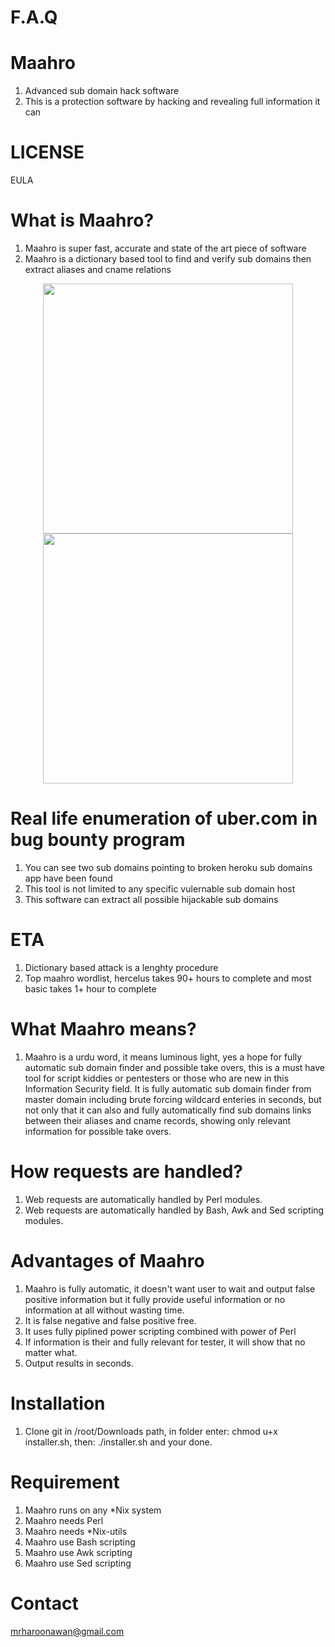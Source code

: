 # F.A.Q 


# Maahro
1. Advanced sub domain hack software
2. This is a protection software by hacking and revealing full information it can

# LICENSE
EULA

# What is Maahro?
1. Maahro is super fast, accurate and state of the art piece of software
2. Maahro is a dictionary based tool to find and verify sub domains then extract aliases and cname relations


<div align="center">
    <img src="https://i.ibb.co/jTXWy8v/maahro.png" width="400px"</img> 
</div>
<div align="center">
    <img src="https://i.ibb.co/Z16Q4zV/mahrroscreenshot.png" width="400px"</img> 
</div>

# Real life enumeration of uber.com in bug bounty program
1. You can see two sub domains pointing to broken heroku sub domains app have been found
2. This tool is not limited to any specific vulernable sub domain host
3. This software can extract all possible hijackable sub domains

# ETA
1. Dictionary based attack is a lenghty procedure
2. Top maahro wordlist, hercelus takes 90+ hours to complete and most basic takes 1+ hour to complete


# What Maahro means?
1. Maahro is a urdu word, it means luminous light, yes a hope for fully automatic sub domain finder and possible take overs,
this is a must have tool for script kiddies or pentesters or those who are new in this Information Security field. It is
fully automatic sub domain finder from master domain including brute forcing wildcard enteries in seconds, but not only
that it can also and fully automatically find sub domains links between their aliases and cname records, showing only
relevant information for possible take overs. 


# How requests are handled?
1. Web requests are automatically handled by Perl modules.
2. Web requests are automatically handled by Bash, Awk and Sed scripting modules.


# Advantages of Maahro
1. Maahro is fully automatic, it doesn't want user to wait and output false positive information but 
it fully provide useful information or no information at all without wasting time.
2. It is false negative and false positive free.
3. It uses fully piplined power scripting combined with power of Perl
4. If information is their and fully relevant for tester, it will show that no matter what.
5. Output results in seconds.


# Installation
1. Clone git in /root/Downloads path, in folder enter: chmod u+x installer.sh, then: ./installer.sh and your done.


# Requirement
1. Maahro runs on any *Nix system
2. Maahro needs Perl
3. Maahro needs *Nix-utils
4. Maahro use Bash scripting
5. Maahro use Awk scripting
6. Maahro use Sed scripting


# Contact
mrharoonawan@gmail.com
